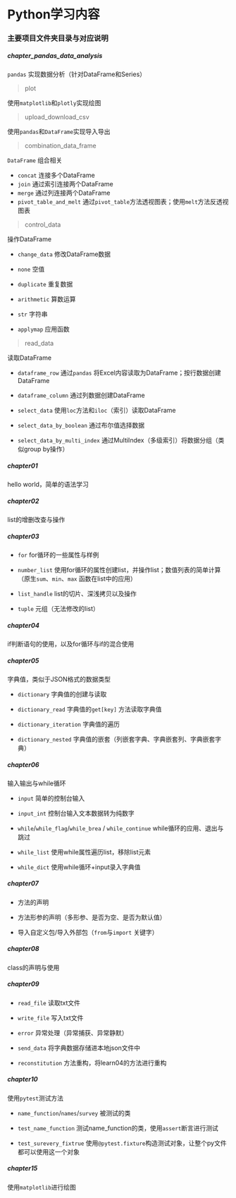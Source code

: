 # Python学习内容

### 主要项目文件夹目录与对应说明

##### chapter_pandas_data_analysis

`pandas` 实现数据分析（针对DataFrame和Series）
> plot

使用`matplotlib`和`plotly`实现绘图

> upload_download_csv

使用`pandas`和`DataFrame`实现导入导出

> combination_data_frame

`DataFrame` 组合相关

- `concat` 连接多个DataFrame
- `join` 通过索引连接两个DataFrame
- `merge` 通过列连接两个DataFrame
- `pivot_table_and_melt` 通过`pivot_table`方法透视图表；使用`melt`方法反透视图表

> control_data

操作DataFrame

- `change_data` 修改DataFrame数据

- `none` 空值

- `duplicate` 重复数据

- `arithmetic` 算数运算

- `str` 字符串

- `applymap` 应用函数

> read_data

读取DataFrame

- `dataframe_row` 通过`pandas` 将Excel内容读取为DataFrame；按行数据创建DataFrame

- `dataframe_column` 通过列数据创建DataFrame

- `select_data` 使用`loc`方法和`iloc`（索引）读取DataFrame

- `select_data_by_boolean` 通过布尔值选择数据

- `select_data_by_multi_index` 通过MultiIndex（多级索引）将数据分组（类似group by操作）



##### chapter01

hello world，简单的语法学习

##### chapter02

list的增删改查与操作

##### chapter03

- `for` for循环的一些属性与样例

- `number_list` 使用for循环的属性创建list，并操作list；数值列表的简单计算（原生`sum`、`min`、`max` 函数在list中的应用）

- `list_handle` list的切片、深浅拷贝以及操作

- `tuple` 元组（无法修改的list）

##### chapter04

if判断语句的使用，以及for循环与if的混合使用

##### chapter05

字典值，类似于JSON格式的数据类型

- `dictionary` 字典值的创建与读取

- `dictionary_read` 字典值的`get[key]` 方法读取字典值

- `dictionary_iteration` 字典值的遍历

- `dictionary_nested` 字典值的嵌套（列嵌套字典、字典嵌套列、字典嵌套字典）

##### chapter06

输入输出与while循环

- `input` 简单的控制台输入

- `input_int` 控制台输入文本数据转为纯数字

- `while`/`while_flag`/`while_brea` / `while_continue` while循环的应用、退出与跳过

- `while_list` 使用while属性遍历list，移除list元素

- `while_dict` 使用while循环+input录入字典值

##### chapter07

- 方法的声明

- 方法形参的声明（多形参、是否为空、是否为默认值）

- 导入自定义包/导入外部包（`from`与`import` 关键字）

##### chapter08

class的声明与使用

##### chapter09

- `read_file` 读取txt文件

- `write_file` 写入txt文件

- `error` 异常处理（异常捕获、异常静默）

- `send_data` 将字典数据存储进本地json文件中

- `reconstitution` 方法重构，将learn04的方法进行重构

##### chapter10

使用`pytest`测试方法

- `name_function`/`names`/`survey` 被测试的类

- `test_name_function` 测试name_function的类，使用`assert`断言进行测试

- `test_surevery_fixtrue` 使用`@pytest.fixture`构造测试对象，让整个py文件都可以使用这一个对象

##### chapter15

使用`matplotlib`进行绘图
